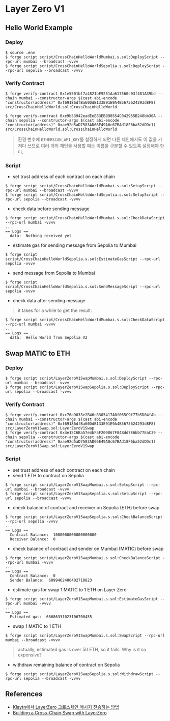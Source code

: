 # Layer Zero V1

## Hello World Example

### Deploy

```shell
$ source .env
$ forge script script/CrossChainHelloWorldMumbai.s.sol:DeployScript --rpc-url mumbai --broadcast -vvvv
$ forge script script/CrossChainHelloWorldSepolia.s.sol:DeployScript --rpc-url sepolia --broadcast -vvvv
```

### Verify Contract

```shell
$ forge verify-contract 0x1e5501bf7a4821bE9251Aa617560c03f481A39bd --chain mumbai --constructor-args $(cast abi-encode "constructor(address)" 0xf69186dfBa60DdB133E91E9A4B5673624293d8F8) src/CrossChainHelloWorld.sol:CrossChainHelloWorld
```
```shell
$ forge verify-contract 0xe9b53942eadEeE83EB998554C042955B248bb30A --chain sepolia --constructor-args $(cast abi-encode "constructor(address)" 0xae92d5aD7583AD66E49A0c67BAd18F6ba52dDDc1) src/CrossChainHelloWorld.sol:CrossChainHelloWorld
```

> 환경 변수에 `ETHERSCAN_API_KEY`를 설정하게 되면 다른 체인에서도 이 값을 가져다 쓰므로 여러 개의 체인을 사용할 때는 이름을 구분할 수 있도록 설정해야 한다.

### Script

- set trust address of each contract on each chain

```shell
$ forge script script/CrossChainHelloWorldMumbai.s.sol:SetupScript --rpc-url mumbai --broadcast -vvvv
$ forge script script/CrossChainHelloWorldSepolia.s.sol:SetupScript --rpc-url sepolia --broadcast -vvvv
```

- check data before sending message

```shell
$ forge script script/CrossChainHelloWorldMumbai.s.sol:CheckDataScript --rpc-url mumbai -vvvv
...
== Logs ==
  data:  Nothing received yet
```
- estimate gas for sending message from Sepolia to Mumbai

```shell
$ forge script script/CrossChainHelloWorldSepolia.s.sol:EstimateGasScript --rpc-url sepolia -vvvv
```

- send message from Sepolia to Mumbai

```shell
$ forge script script/CrossChainHelloWorldSepolia.s.sol:SendMessageScript --rpc-url sepolia -vvvv
```

- check data after sending message

> it takes for a while to get the result.

```shell
$ forge script script/CrossChainHelloWorldMumbai.s.sol:CheckDataScript --rpc-url mumbai -vvvv
...
== Logs ==
  data:  Hello World from Sepolia V2
```

## Swap MATIC to ETH

### Deploy

```shell
$ forge script script/LayerZeroV1SwapMumbai.s.sol:DeployScript --rpc-url mumbai --broadcast -vvvv
$ forge script script/LayerZeroV1SwapSepolia.s.sol:DeployScript --rpc-url sepolia --broadcast -vvvv
```

### Verify Contract

```shell
$ forge verify-contract 0xc76a9033e2B46c8305417A0f065C9f77b5D04fAb --chain mumbai --constructor-args $(cast abi-encode "constructor(address)" 0xf69186dfBa60DdB133E91E9A4B5673624293d8F8) src/LayerZeroV1Swap.sol:LayerZeroV1Swap
$ forge verify-contract 0x4e15C6Ba57e4bFaF200867F84Bdd7E6bb77EaC39 --chain sepolia --constructor-args $(cast abi-encode "constructor(address)" 0xae92d5aD7583AD66E49A0c67BAd18F6ba52dDDc1) src/LayerZeroV1Swap.sol:LayerZeroV1Swap
```

### Script

- set trust address of each contract on each chain
- send 1 ETH to contract on Sepolia

```shell
$ forge script script/LayerZeroV1SwapMumbai.s.sol:SetupScript --rpc-url mumbai --broadcast -vvvv
$ forge script script/LayerZeroV1SwapSepolia.s.sol:SetupScript --rpc-url sepolia --broadcast -vvvv
```

- check balance of contract and receiver on Sepolia (ETH) before swap

```shell
$ forge script script/LayerZeroV1SwapSepolia.s.sol:CheckBalanceScript --rpc-url sepolia -vvvv
...
== Logs ==
  Contract Balance:  1000000000000000000
  Receiver Balance:  0
```

- check balance of contract and sender on Mumbai (MATIC) before swap

```shell
$ forge script script/LayerZeroV1SwapMumbai.s.sol:CheckBalanceScript --rpc-url mumbai -vvvv
...
== Logs ==
  Contract Balance:  0
  Sender Balance:  6099462406402710823
```

- estimate gas for swap 1 MATIC to 1 ETH on Layer Zero

```shell
$ forge script script/LayerZeroV1SwapMumbai.s.sol:EstimateGasScript --rpc-url mumbai -vvvv
...
== Logs ==
  Estimated gas:  66686331023106700455
```

- swap 1 MATIC to 1 ETH

```shell
$ forge script script/LayerZeroV1SwapMumbai.s.sol:SwapScript --rpc-url mumbai --broadcast -vvvv
```

> actually, estimated gas is over 50 ETH, so it fails. Why is it so expensive?

- withdraw remaining balance of contract on Sepolia

```shell
$ forge script script/LayerZeroV1SwapSepolia.s.sol:WithdrawScript --rpc-url sepolia --broadcast -vvvv
```


## References

- [Klaytn에서 LayerZero 크로스체인 메시지 전송하는 방법](https://medium.com/klaytn-kr/klaytn%EC%97%90%EC%84%9C-layerzero-%ED%81%AC%EB%A1%9C%EC%8A%A4%EC%B2%B4%EC%9D%B8-%EB%A9%94%EC%8B%9C%EC%A7%80-%EC%A0%84%EC%86%A1%ED%95%98%EB%8A%94-%EB%B0%A9%EB%B2%95-84199f0b12d9)
- [Building a Cross-Chain Swap with LayerZero](https://blog.developerdao.com/building-a-cross-chain-swap-with-layerzero)
